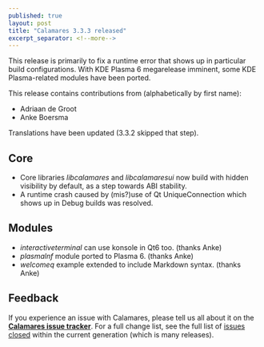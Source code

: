 ```yaml
---
published: true
layout: post
title: "Calamares 3.3.3 released"
excerpt_separator: <!--more-->
---
```


This release is primarily to fix a runtime error that shows
up in particular build configurations. With KDE Plasma 6 megarelease
imminent, some KDE Plasma-related modules have been ported.

This release contains contributions from (alphabetically by first name):
 - Adriaan de Groot
 - Anke Boersma

Translations have been updated (3.3.2 skipped that step).

## Core ##
 - Core libraries *libcalamares* and *libcalamaresui* now build with
   hidden visibility by default, as a step towards ABI stability.
 - A runtime crash caused by (mis?)use of Qt UniqueConnection which
   shows up in Debug builds was resolved.

## Modules ##
 - *interactiveterminal* can use konsole in Qt6 too. (thanks Anke)
 - *plasmalnf* module ported to Plasma 6. (thanks Anke)
 - *welcomeq* example extended to include Markdown syntax. (thanks Anke)


## Feedback ##

If you experience an issue with Calamares, please tell us all about it
on the [**Calamares issue tracker**][1]. For a full change list, see
the full list of [issues closed][2] within the current generation (which is many releases).

[1]: https://github.com/calamares/calamares/issues
[2]: https://github.com/calamares/calamares/milestone/83
